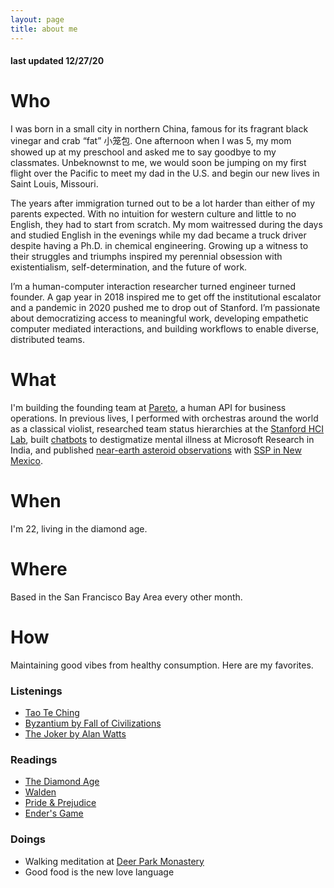 ```yaml
---
layout: page
title: about me
---
```


#### last updated 12/27/20

# Who

I was born in a small city in northern China, famous for its fragrant black vinegar and crab “fat” 小笼包. One afternoon when I was 5, my mom showed up at my preschool and asked me to say goodbye to my classmates. Unbeknownst to me, we would soon be jumping on my first flight over the Pacific to meet my dad in the U.S. and begin our new lives in Saint Louis, Missouri.

The years after immigration turned out to be a lot harder than either of my parents expected. With no intuition for western culture and little to no English, they had to start from scratch. My mom waitressed during the days and studied English in the evenings while my dad became a truck driver despite having a Ph.D. in chemical engineering. Growing up a witness to their struggles and triumphs inspired my perennial obsession with existentialism, self-determination, and the future of work.

I’m a human-computer interaction researcher turned engineer turned founder. A gap year in 2018 inspired me to get off the institutional escalator and a pandemic in 2020 pushed me to drop out of Stanford. I’m passionate about democratizing access to meaningful work, developing empathetic computer mediated interactions, and building workflows to enable diverse, distributed teams.

# What

I'm building the founding team at [Pareto](http://hellopareto.com/), a human API for business operations. In previous lives, I performed with orchestras around the world as a classical violist, researched team status hierarchies at the [Stanford HCI Lab](https://hci.stanford.edu/), built [chatbots](https://github.com/microsoft/lets-talk-mental-health) to destigmatize mental illness at Microsoft Research in India, and published [near-earth asteroid observations](https://minorplanetcenter.net//iau/ECS/MPCArchive/2015/MPS_20150802.pdf) with [SSP in New Mexico](https://summerscience.org/).

# When

I'm 22, living in the diamond age.
# Where

Based in the San Francisco Bay Area every other month.
# How

Maintaining good vibes from healthy consumption. Here are my favorites.
### Listenings
- [Tao Te Ching](https://www.youtube.com/watch?v=o2UYch2JnO4&t=675s)
- [Byzantium by Fall of Civilizations](https://www.youtube.com/watch?v=HvzoAfpCvbw)
- [The Joker by Alan Watts](https://www.youtube.com/watch?v=0V6C8EWMHXM)

### Readings
- [The Diamond Age](https://www.goodreads.com/book/show/827.The_Diamond_Age)
- [Walden](https://www.gutenberg.org/files/205/205-h/205-h.htm)
- [Pride & Prejudice](https://www.goodreads.com/book/show/1885.Pride_and_Prejudice)
- [Ender's Game](https://www.goodreads.com/book/show/375802.Ender_s_Game)

### Doings
- Walking meditation at [Deer Park Monastery](https://deerparkmonastery.org/)
- Good food is the new love language